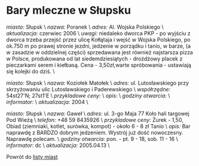 # Bary mleczne w Słupsku



*miasto:*  Słupsk    \\
*nazwa:*  Poranek   \\
*adres:*  Al. Wojska Polskiego   \\
*aktualizacja:* czerwiec 2006 \\
*uwagi:* niedaleko dworca PKP - po wyjściu z dworca trzeba przejść przez ulicę Kołłątaja i wejść w Wojska Polskiego, po ok.750 m po prawej stronie jezdni, jedzenie w porządku i tanio, w barze, (a w zasadzie w oddzielnej części) sprzedawana jest również najstarsza pizza w Polsce, produkowana od lat siedemdziesiątych - drożdżowy placek z pieczarkami serem i kiełbasą. Cena - 3,50zł,warte spróbowania - ustawiają się kolejki do dziś. \\






*miasto:*  Słupsk    \\
*nazwa:*  Koziołek Matołek   \\
*adres:*  ul. Lutosławskiego   przy skrzyżowaniu ulic Lutosławskiego i Paderewskiego      \\
*współrzędne:*  54st27'N; 27st1'E   \\
*przykladowe ceny:*     \\
*opis:*     \\
*godziny otwarcia:*     \\
*informator:*     \\
*aktualizacja:*   2004     \\




*miasto:*  Słupsk    \\
*nazwa:*  Gaweł   \\
*adres:*  ul. 3-go Maja 77   Koło hali targowej Pod Wieżą \\
*telefon:*   +48 59 8435926 \\
*przykladowe ceny:*  Żurek - 1,50, Obiad (ziemniaki, kotlet, surówka, kompot) - około 6 - 8 zł Tanio   \\
*opis:*  Bar naprawdę z BARDZO dobrym jedzeniem. Wystrój już dość nowoczesny. Naprawdę polecam.   \\
*godziny otwarcia:*  pon. - pt. 9 - 18, sob. 11 - 16    \\
*informator:*  dc   \\
*aktualizacja:*  2005.04.13  \\





Powrót do [listy miast](/bary_mleczne)



